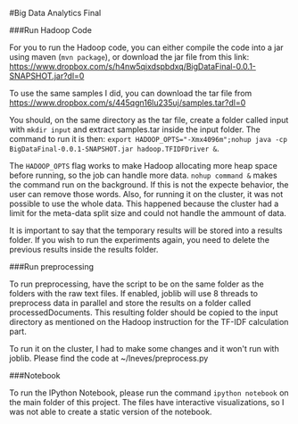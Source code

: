 #Big Data Analytics Final

###Run Hadoop Code

For you to run the Hadoop code, you can either compile the code into a jar using maven (`mvn package`), or download the jar file from this link: https://www.dropbox.com/s/h4nw5qixdspbdxq/BigDataFinal-0.0.1-SNAPSHOT.jar?dl=0

To use the same samples I did, you can download the tar file from https://www.dropbox.com/s/445qgn16lu235uj/samples.tar?dl=0
 
You should, on the same directory as the tar file, create a folder called input with `mkdir input` and extract samples.tar inside the input folder.
The command to run it is then: 
`export HADOOP_OPTS="-Xmx4096m";nohup java -cp BigDataFinal-0.0.1-SNAPSHOT.jar hadoop.TFIDFDriver &`.

The `HADOOP_OPTS` flag works to make Hadoop allocating more heap space before running, so the job can handle more data. `nohup command &` makes the command run on the background. If this is not the expecte behavior, the user can remove those words. Also, for running it on the cluster, it was not possible to use the whole data. This happened because the cluster had a limit for the meta-data split size and could not handle the ammount of data.

It is important to say that the temporary results will be stored into a results folder. If you wish to run the experiments again, you need to delete the previous results inside the results folder.


###Run preprocessing

To run preprocessing, have the script to be on the same folder as the folders with the raw text files. If enabled, joblib will use 8 threads to preprocess data in parallel and store the results on a folder called processedDocuments. This resulting folder should be copied to the input directory as mentioned on the Hadoop instruction for the TF-IDF calculation part.

To run it on the cluster, I had to make some changes and it won't run with joblib. Please find the code at ~/lneves/preprocess.py

###Notebook

To run the IPython Notebook, please run the command `ipython notebook` on the main folder of this project. The files have interactive visualizations, so I was not able to create a static version of the notebook.